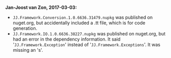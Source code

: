 __Jan-Joost van Zon, 2017-03-03:__

* `JJ.Framework.Conversion.1.0.6636.31479.nupkg` was published on nuget.org, but accidentally included a .tt file, which is for code generation.
* `JJ.Framework.IO.1.0.6636.38227.nupkg` was published on nuget.org, but had an error in the dependency information. It said '`JJ.Framework.Exception`' instead of '`JJ.Framework.Exceptions`'. It was missing an 's'.
